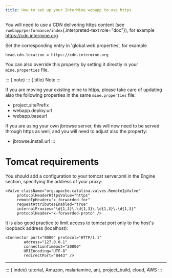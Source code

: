 ```yaml
---
title: How to set up your InterMine webapp to use https
---
```


You will need to use a CDN delivering https content (see
`/webapp/performance/index`{.interpreted-text role="doc"}), for example
<https://cdn.intermine.org>

Set the corresponding entry in 'global.web.properties', for example

``` {.properties}
head.cdn.location = https://cdn.intermine.org
```

You can also override this property by setting it directly in your
`mine.properties` file.

::: {.note}
::: {.title}
Note
:::

If you are moving your existing mine to https, please take care of
updating also the following properties in the same `mine.properties`
file:

-   project.sitePrefix
-   webapp.deploy.url
-   webapp.baseurl

If you are using your own jbrowse server, this will now need to be
served through https as well, and you will need to adjust also the
property:

-   jbrowse.install.url
:::

Tomcat requirements
===================

You should add a configuration to your tomcat server.xml in the Engine
section, specifying the address of your proxy:

``` {.xml}
<Valve className="org.apache.catalina.valves.RemoteIpValve"
     protocolHeaderHttpsValue="https"
     remoteIpHeader="x-forwarded-for"
     requestAttributesEnabled="true"
     internalProxies="\d{1,3}\.\d{1,3}\.\d{1,3}\.\d{1,3}"
     protocolHeader="x-forwarded-proto" />
```

It is also good practice to limit access to tomcat port only to the
host\'s loopback address (localhost):

``` {.xml}
<Connector port="8080" protocol="HTTP/1.1"
        address="127.0.0.1"
        connectionTimeout="20000"
        URIEncoding="UTF-8"
        redirectPort="8443" />
```

------------------------------------------------------------------------

::: {.index}
tutorial, Amazon, malariamine, ant, project_build, cloud, AWS
:::
